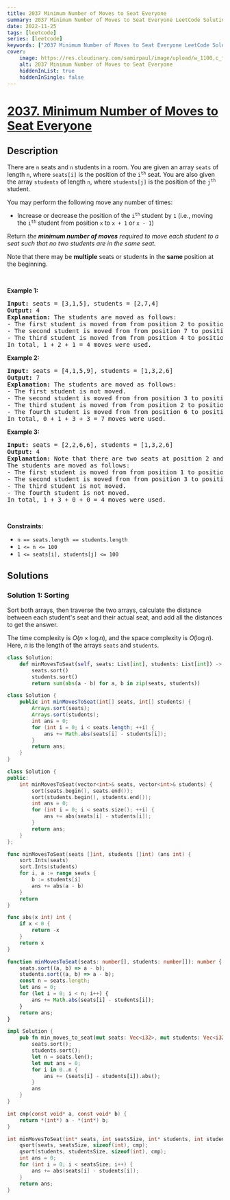```yaml
---
title: 2037 Minimum Number of Moves to Seat Everyone
summary: 2037 Minimum Number of Moves to Seat Everyone LeetCode Solution Explained
date: 2022-11-25
tags: [leetcode]
series: [leetcode]
keywords: ["2037 Minimum Number of Moves to Seat Everyone LeetCode Solution Explained in all languages", "2037 Minimum Number of Moves to Seat Everyone", "LeetCode", "leetcode solution in Python3 C++ Java Go PHP Ruby Swift TypeScript Rust C# JavaScript C", "GeeksforGeeks", "InterviewBit", "Coding Ninjas", "HackerRank", "HackerEarth", "CodeChef", "TopCoder", "AlgoExpert", "freeCodeCamp", "Codeforces", "GitHub", "AtCoder", "Samir Paul"]
cover:
    image: https://res.cloudinary.com/samirpaul/image/upload/w_1100,c_fit,co_rgb:FFFFFF,l_text:Arial_75_bold:2037 Minimum Number of Moves to Seat Everyone - Solution Explained/problem-solving.webp
    alt: 2037 Minimum Number of Moves to Seat Everyone
    hiddenInList: true
    hiddenInSingle: false
---
```



# [2037. Minimum Number of Moves to Seat Everyone](https://leetcode.com/problems/minimum-number-of-moves-to-seat-everyone)


## Description

<p>There are <code>n</code> seats and <code>n</code> students in a room. You are given an array <code>seats</code> of length <code>n</code>, where <code>seats[i]</code> is the position of the <code>i<sup>th</sup></code> seat. You are also given the array <code>students</code> of length <code>n</code>, where <code>students[j]</code> is the position of the <code>j<sup>th</sup></code> student.</p>

<p>You may perform the following move any number of times:</p>

<ul>
	<li>Increase or decrease the position of the <code>i<sup>th</sup></code> student by <code>1</code> (i.e., moving the <code>i<sup>th</sup></code> student from position&nbsp;<code>x</code>&nbsp;to <code>x + 1</code> or <code>x - 1</code>)</li>
</ul>

<p>Return <em>the <strong>minimum number of moves</strong> required to move each student to a seat</em><em> such that no two students are in the same seat.</em></p>

<p>Note that there may be <strong>multiple</strong> seats or students in the <strong>same </strong>position at the beginning.</p>

<p>&nbsp;</p>
<p><strong class="example">Example 1:</strong></p>

<pre>
<strong>Input:</strong> seats = [3,1,5], students = [2,7,4]
<strong>Output:</strong> 4
<strong>Explanation:</strong> The students are moved as follows:
- The first student is moved from from position 2 to position 1 using 1 move.
- The second student is moved from from position 7 to position 5 using 2 moves.
- The third student is moved from from position 4 to position 3 using 1 move.
In total, 1 + 2 + 1 = 4 moves were used.
</pre>

<p><strong class="example">Example 2:</strong></p>

<pre>
<strong>Input:</strong> seats = [4,1,5,9], students = [1,3,2,6]
<strong>Output:</strong> 7
<strong>Explanation:</strong> The students are moved as follows:
- The first student is not moved.
- The second student is moved from from position 3 to position 4 using 1 move.
- The third student is moved from from position 2 to position 5 using 3 moves.
- The fourth student is moved from from position 6 to position 9 using 3 moves.
In total, 0 + 1 + 3 + 3 = 7 moves were used.
</pre>

<p><strong class="example">Example 3:</strong></p>

<pre>
<strong>Input:</strong> seats = [2,2,6,6], students = [1,3,2,6]
<strong>Output:</strong> 4
<strong>Explanation:</strong> Note that there are two seats at position 2 and two seats at position 6.
The students are moved as follows:
- The first student is moved from from position 1 to position 2 using 1 move.
- The second student is moved from from position 3 to position 6 using 3 moves.
- The third student is not moved.
- The fourth student is not moved.
In total, 1 + 3 + 0 + 0 = 4 moves were used.
</pre>

<p>&nbsp;</p>
<p><strong>Constraints:</strong></p>

<ul>
	<li><code>n == seats.length == students.length</code></li>
	<li><code>1 &lt;= n &lt;= 100</code></li>
	<li><code>1 &lt;= seats[i], students[j] &lt;= 100</code></li>
</ul>

## Solutions

### Solution 1: Sorting

Sort both arrays, then traverse the two arrays, calculate the distance between each student's seat and their actual seat, and add all the distances to get the answer.

The time complexity is $O(n \times \log n)$, and the space complexity is $O(\log n)$. Here, $n$ is the length of the arrays `seats` and `students`.

<!-- tabs:start -->

```python
class Solution:
    def minMovesToSeat(self, seats: List[int], students: List[int]) -> int:
        seats.sort()
        students.sort()
        return sum(abs(a - b) for a, b in zip(seats, students))
```

```java
class Solution {
    public int minMovesToSeat(int[] seats, int[] students) {
        Arrays.sort(seats);
        Arrays.sort(students);
        int ans = 0;
        for (int i = 0; i < seats.length; ++i) {
            ans += Math.abs(seats[i] - students[i]);
        }
        return ans;
    }
}
```

```cpp
class Solution {
public:
    int minMovesToSeat(vector<int>& seats, vector<int>& students) {
        sort(seats.begin(), seats.end());
        sort(students.begin(), students.end());
        int ans = 0;
        for (int i = 0; i < seats.size(); ++i) {
            ans += abs(seats[i] - students[i]);
        }
        return ans;
    }
};
```

```go
func minMovesToSeat(seats []int, students []int) (ans int) {
	sort.Ints(seats)
	sort.Ints(students)
	for i, a := range seats {
		b := students[i]
		ans += abs(a - b)
	}
	return
}

func abs(x int) int {
	if x < 0 {
		return -x
	}
	return x
}
```

```ts
function minMovesToSeat(seats: number[], students: number[]): number {
    seats.sort((a, b) => a - b);
    students.sort((a, b) => a - b);
    const n = seats.length;
    let ans = 0;
    for (let i = 0; i < n; i++) {
        ans += Math.abs(seats[i] - students[i]);
    }
    return ans;
}
```

```rust
impl Solution {
    pub fn min_moves_to_seat(mut seats: Vec<i32>, mut students: Vec<i32>) -> i32 {
        seats.sort();
        students.sort();
        let n = seats.len();
        let mut ans = 0;
        for i in 0..n {
            ans += (seats[i] - students[i]).abs();
        }
        ans
    }
}
```

```c
int cmp(const void* a, const void* b) {
    return *(int*) a - *(int*) b;
}

int minMovesToSeat(int* seats, int seatsSize, int* students, int studentsSize) {
    qsort(seats, seatsSize, sizeof(int), cmp);
    qsort(students, studentsSize, sizeof(int), cmp);
    int ans = 0;
    for (int i = 0; i < seatsSize; i++) {
        ans += abs(seats[i] - students[i]);
    }
    return ans;
}
```

<!-- tabs:end -->

<!-- end -->
